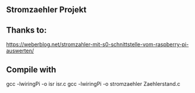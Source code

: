 ## Stromzaehler Projekt


## Thanks to:
https://weberblog.net/stromzahler-mit-s0-schnittstelle-vom-raspberry-pi-auswerten/

## Compile with 

gcc -lwiringPi -o isr isr.c
gcc -lwiringPi -o stromzaehler Zaehlerstand.c
